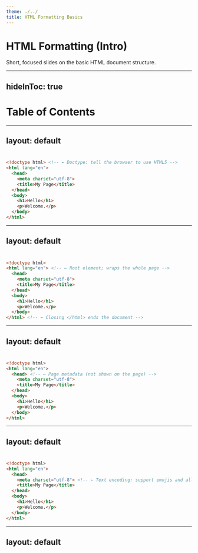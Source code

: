 ```yaml
---
theme: ./../
title: HTML Formatting Basics
---
```


# HTML Formatting (Intro)
Short, focused slides on the basic HTML document structure.

---
hideInToc: true
---

# Table of Contents
<Toc />

---
layout: default
---

# <!doctype html>

```html {1} [index.html]
<!doctype html> <!-- ← Doctype: tell the browser to use HTML5 -->
<html lang="en">
  <head>
    <meta charset="utf-8">
    <title>My Page</title>
  </head>
  <body>
    <h1>Hello</h1>
    <p>Welcome.</p>
  </body>
</html>
```

---
layout: default
---

# <html>

```html {2,11} [index.html]
<!doctype html>
<html lang="en"> <!-- ← Root element; wraps the whole page -->
  <head>
    <meta charset="utf-8">
    <title>My Page</title>
  </head>
  <body>
    <h1>Hello</h1>
    <p>Welcome.</p>
  </body>
</html> <!-- ← Closing </html> ends the document -->
```

---
layout: default
---

# <head>

```html {3-7} [index.html]
<!doctype html>
<html lang="en">
  <head> <!-- ← Page metadata (not shown on the page) -->
    <meta charset="utf-8">
    <title>My Page</title>
  </head>
  <body>
    <h1>Hello</h1>
    <p>Welcome.</p>
  </body>
</html>
```

---
layout: default
---

# <meta charset="utf-8">

```html {4} [index.html]
<!doctype html>
<html lang="en">
  <head>
    <meta charset="utf-8"> <!-- ← Text encoding: support emojis and all characters -->
    <title>My Page</title>
  </head>
  <body>
    <h1>Hello</h1>
    <p>Welcome.</p>
  </body>
</html>
```

---
layout: default
---

# <title>

```html {5} [index.html]
<!doctype html>
<html lang="en">
  <head>
    <meta charset="utf-8">
    <title>My Page</title> <!-- ← Shown on the browser tab -->
  </head>
  <body>
    <h1>Hello</h1>
    <p>Welcome.</p>
  </body>
</html>
```

---
layout: default
---

# <body>

```html {7-10} [index.html]
<!doctype html>
<html lang="en">
  <head>
    <meta charset="utf-8">
    <title>My Page</title>
  </head>
  <body> <!-- ← Visible page content goes here -->
    <h1>Hello</h1>
    <p>Welcome.</p>
  </body>
</html>
```

---
layout: default
---

# <h1>

```html {8} [index.html]
<!doctype html>
<html lang="en">
  <head>
    <meta charset="utf-8">
    <title>My Page</title>
  </head>
  <body>
    <h1>Hello</h1> <!-- ← Main heading for the page -->
    <p>Welcome.</p>
  </body>
</html>
```

---
layout: default
---

# <p>

```html {9} [index.html]
<!doctype html>
<html lang="en">
  <head>
    <meta charset="utf-8">
    <title>My Page</title>
  </head>
  <body>
    <h1>Hello</h1>
    <p>Welcome.</p> <!-- ← Paragraph of text -->
  </body>
</html>
```

---
layout: default
---

# Closing tags

```html {2,3,5,7,8,9,10,11} [index.html]
<!doctype html>
<html lang="en"> <!-- opening tag -->
  <head> <!-- opening tag -->
    <meta charset="utf-8"> <!-- void element: no closing tag -->
    <title>My Page</title> <!-- has closing tag below -->
  </head> <!-- closing tag -->
  <body> <!-- opening tag -->
    <h1>Hello</h1> <!-- opening + closing -->
    <p>Welcome.</p>
  </body> <!-- closing tag -->
</html> <!-- closing tag -->
```

---
layout: default
---

# Attributes

```html {2,8} [index.html]
<!doctype html>
<html lang="en"> <!-- ← Attribute name="value" (here: lang="en") -->
  <head>
    <meta charset="utf-8">
    <title>My Page</title>
  </head>
  <body>
    <h1 class="title">Hello</h1> <!-- ← class attribute adds a label for CSS/JS -->
    <p>Welcome.</p>
  </body>
</html>
```

---
layout: default
---

# Comments

```html {1,8} [snippet.html]
<!-- This is a comment --> <!-- ← Not rendered on the page -->
<h1>Hello</h1>
<p>Welcome.</p>
<!-- TODO: add a link --> <!-- ← Use for notes to yourself -->
```

---
layout: default
---

# Indentation & Nesting

```html {2-6} [index.html]
<body>
  <header>
    <h1>Site</h1>
    <nav>
      <a href="#">Home</a>
    </nav>
  </header>
</body>
```

- Indent children under their parent for readability.

---
layout: last
---

# </lecture>



